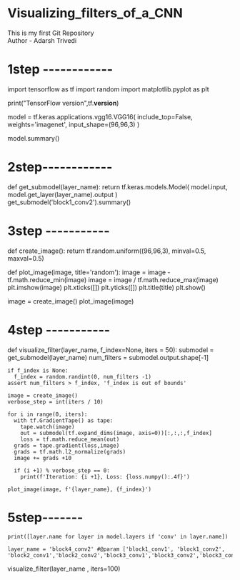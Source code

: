 # Visualizing_filters_of_a_CNN
This is my first Git Repository
<br>
Author - Adarsh Trivedi

# 1step ------------

import tensorflow as tf
import random
import matplotlib.pyplot as plt

print("TensorFlow version",tf.__version__)

model = tf.keras.applications.vgg16.VGG16(
    include_top=False, weights='imagenet',
    input_shape=(96,96,3)
)

model.summary()

# 2step------------

def get_submodel(layer_name):
  return tf.keras.models.Model(
      model.input,
      model.get_layer(layer_name).output
  )
get_submodel('block1_conv2').summary()

# 3step -----------

def create_image():
  return tf.random.uniform((96,96,3), minval=0.5, maxval=0.5)

def plot_image(image, title='random'):
  image = image - tf.math.reduce_min(image)
  image = image / tf.math.reduce_max(image)
  plt.imshow(image)
  plt.xticks([])
  plt.yticks([])
  plt.title(title)
  plt.show()

image = create_image()
plot_image(image)

# 4step -----------
def visualize_filter(layer_name, f_index=None, iters = 50):
    submodel = get_submodel(layer_name)
    num_filters = submodel.output.shape[-1]

    if f_index is None:
      f_index = random.randint(0, num_filters -1)
    assert num_filters > f_index, 'f_index is out of bounds'

    image = create_image()
    verbose_step = int(iters / 10)

    for i in range(0, iters):
      with tf.GradientTape() as tape:
        tape.watch(image)
        out = submodel(tf.expand_dims(image, axis=0))[:,:,:,f_index]
        loss = tf.math.reduce_mean(out)
      grads = tape.gradient(loss,image)
      grads = tf.math.l2_normalize(grads)
      image += grads +10

      if (i +1) % verbose_step == 0:
        print(f'Iteration: {i +1}, Loss: {loss.numpy():.4f}')

    plot_image(image, f'{layer_name}, {f_index}')

# 5step-------
    print([layer.name for layer in model.layers if 'conv' in layer.name])

    layer_name = 'block4_conv2' #@param ['block1_conv1', 'block1_conv2', 'block2_conv1','block2_conv2','block3_conv1','block3_conv2','block3_conv3','block4_conv1','block4_conv2','block4_conv3','block5_conv1','block5_conv2','block5_conv3']

visualize_filter(layer_name , iters=100)
